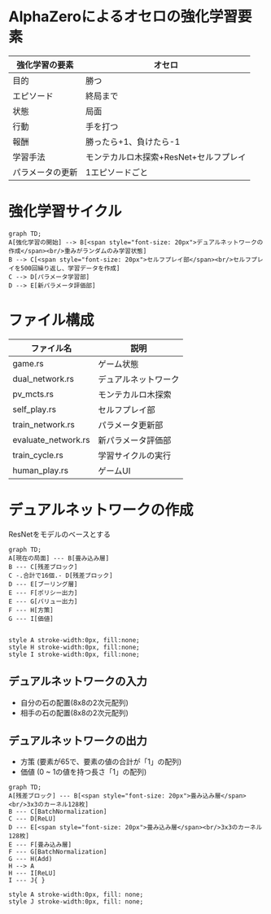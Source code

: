# AlphaZeroによるオセロの強化学習要素

|強化学習の要素 |オセロ|
|-------------|----|
|目的|勝つ|
|エピソード|終局まで|
|状態|局面|
|行動|手を打つ|
|報酬|勝ったら+1、負けたら-1|
|学習手法|モンテカルロ木探索+ResNet+セルフプレイ|
|パラメータの更新|1エピソードごと|

# 強化学習サイクル

```mermaid
graph TD;
A[強化学習の開始] --> B[<span style="font-size: 20px">デュアルネットワークの作成</span><br/>重みがランダムのみ学習状態]
B --> C[<span style="font-size: 20px">セルフプレイ部</span><br/>セルフプレイを500回繰り返し、学習データを作成]
C --> D[パラメータ学習部]
D --> E[新パラメータ評価部]
```

# ファイル構成
|ファイル名|説明|
|--------|----|
|game.rs|ゲーム状態|
|dual_network.rs|デュアルネットワーク|
|pv_mcts.rs|モンテカルロ木探索|
|self_play.rs|セルフプレイ部|
|train_network.rs|パラメータ更新部|
|evaluate_network.rs|新パラメータ評価部|
|train_cycle.rs|学習サイクルの実行|
|human_play.rs|ゲームUI|

# デュアルネットワークの作成
ResNetをモデルのベースとする

```mermaid
graph TD;
A[現在の局面] --- B[畳み込み層]
B --- C[残差ブロック]
C -.合計で16個.- D[残差ブロック]
D --- E[ブーリング層]
E --- F[ポリシー出力]
E --- G[バリュー出力]
F --- H[方策]
G --- I[価値]


style A stroke-width:0px, fill:none;
style H stroke-width:0px, fill:none;
style I stroke-width:0px, fill:none;
```
<html>
<body>
    <div>
        <h2>デュアルネットワークの入力</h2>
        <ul>
            <li>自分の石の配置(8x8の2次元配列)</li>
            <li>相手の石の配置(8x8の2次元配列)</li>
        </ul>
        <h2>デュアルネットワークの出力</h2>
        <ul>
            <li>方策 (要素が65で、要素の値の合計が「1」の配列)</li>
            <li>価値 (0 ~ 1の値を持つ長さ「1」の配列)</li>
        </ul>
    </div>
</body>
</html>

```mermaid
graph TD;
A[残差ブロック] --- B[<span style="font-size: 20px">畳み込み層</span><br/>3x3のカーネル128枚]
B --- C[BatchNormalization]
C --- D[ReLU]
D --- E[<span style="font-size: 20px">畳み込み層</span><br/>3x3のカーネル128枚]
E --- F[畳み込み層]
F --- G[BatchNormalization]
G --- H(Add)
H --> A
H --- I[ReLU]
I --- J{ }

style A stroke-width:0px, fill: none;
style J stroke-width:0px, fill: none;
```